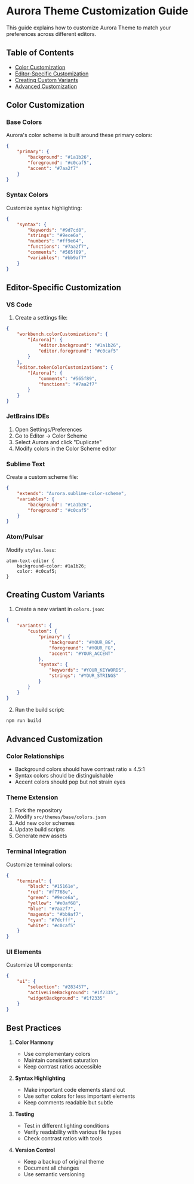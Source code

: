 # Aurora Theme Customization Guide

This guide explains how to customize Aurora Theme to match your preferences across different editors.

## Table of Contents
- [Color Customization](#color-customization)
- [Editor-Specific Customization](#editor-specific-customization)
- [Creating Custom Variants](#creating-custom-variants)
- [Advanced Customization](#advanced-customization)

## Color Customization

### Base Colors
Aurora's color scheme is built around these primary colors:

```json
{
    "primary": {
        "background": "#1a1b26",
        "foreground": "#c0caf5",
        "accent": "#7aa2f7"
    }
}
```

### Syntax Colors
Customize syntax highlighting:

```json
{
    "syntax": {
        "keywords": "#9d7cd8",
        "strings": "#9ece6a",
        "numbers": "#ff9e64",
        "functions": "#7aa2f7",
        "comments": "#565f89",
        "variables": "#bb9af7"
    }
}
```

## Editor-Specific Customization

### VS Code
1. Create a settings file:
```json
{
    "workbench.colorCustomizations": {
        "[Aurora]": {
            "editor.background": "#1a1b26",
            "editor.foreground": "#c0caf5"
        }
    },
    "editor.tokenColorCustomizations": {
        "[Aurora]": {
            "comments": "#565f89",
            "functions": "#7aa2f7"
        }
    }
}
```

### JetBrains IDEs
1. Open Settings/Preferences
2. Go to Editor → Color Scheme
3. Select Aurora and click "Duplicate"
4. Modify colors in the Color Scheme editor

### Sublime Text
Create a custom scheme file:
```json
{
    "extends": "Aurora.sublime-color-scheme",
    "variables": {
        "background": "#1a1b26",
        "foreground": "#c0caf5"
    }
}
```

### Atom/Pulsar
Modify `styles.less`:
```less
atom-text-editor {
    background-color: #1a1b26;
    color: #c0caf5;
}
```

## Creating Custom Variants

1. Create a new variant in `colors.json`:
```json
{
    "variants": {
        "custom": {
            "primary": {
                "background": "#YOUR_BG",
                "foreground": "#YOUR_FG",
                "accent": "#YOUR_ACCENT"
            },
            "syntax": {
                "keywords": "#YOUR_KEYWORDS",
                "strings": "#YOUR_STRINGS"
            }
        }
    }
}
```

2. Run the build script:
```bash
npm run build
```

## Advanced Customization

### Color Relationships
- Background colors should have contrast ratio ≥ 4.5:1
- Syntax colors should be distinguishable
- Accent colors should pop but not strain eyes

### Theme Extension
1. Fork the repository
2. Modify `src/themes/base/colors.json`
3. Add new color schemes
4. Update build scripts
5. Generate new assets

### Terminal Integration
Customize terminal colors:
```json
{
    "terminal": {
        "black": "#15161e",
        "red": "#f7768e",
        "green": "#9ece6a",
        "yellow": "#e0af68",
        "blue": "#7aa2f7",
        "magenta": "#bb9af7",
        "cyan": "#7dcfff",
        "white": "#c0caf5"
    }
}
```

### UI Elements
Customize UI components:
```json
{
    "ui": {
        "selection": "#283457",
        "activeLineBackground": "#1f2335",
        "widgetBackground": "#1f2335"
    }
}
```

## Best Practices

1. **Color Harmony**
   - Use complementary colors
   - Maintain consistent saturation
   - Keep contrast ratios accessible

2. **Syntax Highlighting**
   - Make important code elements stand out
   - Use softer colors for less important elements
   - Keep comments readable but subtle

3. **Testing**
   - Test in different lighting conditions
   - Verify readability with various file types
   - Check contrast ratios with tools

4. **Version Control**
   - Keep a backup of original theme
   - Document all changes
   - Use semantic versioning
